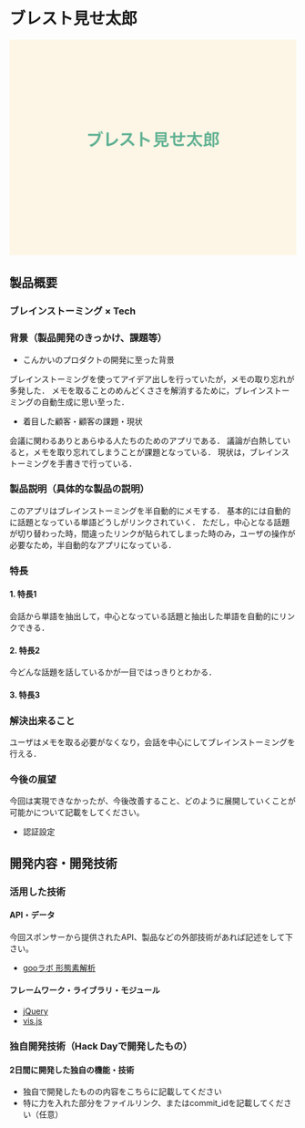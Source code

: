 # ブレスト見せ太郎

[![ブレスト見せ太郎](BS-Misetaro.001.jpeg)](https://youtu.be/QLONdjclVCw)

## 製品概要
### ブレインストーミング × Tech

### 背景（製品開発のきっかけ、課題等）
- こんかいのプロダクトの開発に至った背景

ブレインストーミングを使ってアイデア出しを行っていたが，メモの取り忘れが多発した．
メモを取ることのめんどくささを解消するために，ブレインストーミングの自動生成に思い至った．

- 着目した顧客・顧客の課題・現状

会議に関わるありとあらゆる人たちのためのアプリである．
議論が白熱していると，メモを取り忘れてしまうことが課題となっている．
現状は，ブレインストーミングを手書きで行っている．

### 製品説明（具体的な製品の説明）

このアプリはブレインストーミングを半自動的にメモする．
基本的には自動的に話題となっている単語どうしがリンクされていく．
ただし，中心となる話題が切り替わった時，間違ったリンクが貼られてしまった時のみ，ユーザの操作が必要なため，半自動的なアプリになっている．

### 特長

#### 1. 特長1
会話から単語を抽出して，中心となっている話題と抽出した単語を自動的にリンクできる．

#### 2. 特長2
今どんな話題を話しているかが一目ではっきりとわかる．

#### 3. 特長3


### 解決出来ること
ユーザはメモを取る必要がなくなり，会話を中心にしてブレインストーミングを行える．

### 今後の展望
今回は実現できなかったが、今後改善すること、どのように展開していくことが可能かについて記載をしてください。
- 認証設定


## 開発内容・開発技術
### 活用した技術
#### API・データ
今回スポンサーから提供されたAPI、製品などの外部技術があれば記述をして下さい。

* [gooラボ 形態素解析](https://labs.goo.ne.jp/api/jp/morphological-analysis/)

#### フレームワーク・ライブラリ・モジュール
* [jQuery](https://jquery.com/)
* [vis.js](http://visjs.org/)


### 独自開発技術（Hack Dayで開発したもの）
#### 2日間に開発した独自の機能・技術
* 独自で開発したものの内容をこちらに記載してください
* 特に力を入れた部分をファイルリンク、またはcommit_idを記載してください（任意）
